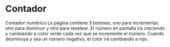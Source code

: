 # Contador
Contador numérico
La página contiene 3 botones, uno para incrementar, otro para disminuir y otro para resetear.
El número en pantalla irá creciendo y cambiando a color verde cada vez que se incremente el número.
Cuando desminuya y sea un número negativo, el color irá cambiando a rojo.
